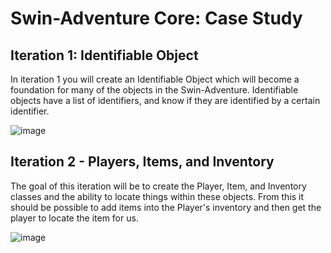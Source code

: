 # Swin-Adventure Core: Case Study

## Iteration 1: Identifiable Object
In iteration 1 you will create an Identifiable Object which will become a foundation for many of
the objects in the Swin-Adventure. Identifiable objects have a list of identifiers, and know if
they are identified by a certain identifier.

![image](https://github.com/user-attachments/assets/a91f73cf-64b8-4b07-acd4-5c8eb339b719)

## Iteration 2 - Players, Items, and Inventory
The goal of this iteration will be to create the Player, Item, and Inventory classes and the ability
to locate things within these objects. From this it should be possible to add items into the Player's
inventory and then get the player to locate the item for us.

![image](https://github.com/user-attachments/assets/96a49dbc-2ff0-4069-a672-c0421c92777d)
